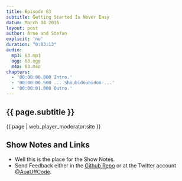 ```yaml
---
title: Episode 63
subtitle: Getting Started Is Never Easy
datum: March 04 2016
layout: post
author: Arne and Stefan
explicit: 'no'
duration: "0:03:13"
audio:
  mp3: 63.mp3
  ogg: 63.ogg
  m4a: 63.m4a
chapters:
  - '00:00:00.000 Intro.'
  - '00:00:00.500 ... Shoubidoubidoo ...'
  - '00:00:01.000 Outro.'
---
```


## {{ page.subtitle }}

{{ page | web_player_moderator:site }}

## Show Notes and Links

  * Well this is the place for the Show Notes.
  * Send Feedback either in the [Github Repo](https://github.com/haslinger/jekyll-octopod) or at the Twitter account [@AuaUffCode](http://twitter.com/@AuaUffCode).

